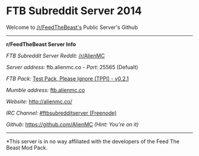FTB Subreddit Server 2014
===

Welcome to [/r/FeedTheBeast's](http://www.FeedTheBeast.reddit.com) Public Server's Github

---

**r/FeedTheBeast Server Info**

*FTB Subreddit Server Reddit:* [/r/AlienMC](http://www.reddit.com/r/alienmc)

*Server address:* ftb.alienmc.co - *Port:* 25565 (Defualt)

*FTB Pack:* [Test Pack, Please Ignore (TPPI) - v0.2.1](http://TestPackPleaseIgnore.reddit.com)

*Mumble address:* [ftb.alienmc.co](mumble://ftb.alienmc.co)

*Website:* http://alienmc.co/

*IRC Channel:* [#ftbsubredditserver (Freenode)](http://goo.gl/0kdOD)

*Github:* https://github.com/AlienMC *(Hint: You're on it)*

---

*This server is in no way affiliated with the developers of the Feed The Beast Mod Pack.
